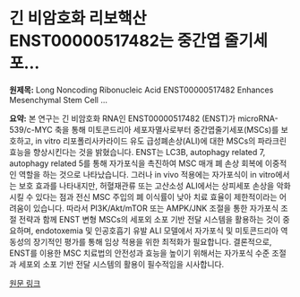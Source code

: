 # 긴 비암호화 리보핵산 ENST00000517482는 중간엽 줄기세포…

**원제목:** Long Noncoding Ribonucleic Acid ENST00000517482 Enhances Mesenchymal Stem Cell ...

**요약:** 본 연구는 긴 비암호화 RNA인 ENST00000517482 (ENST)가 microRNA-539/c-MYC 축을 통해 미토콘드리아 세포자멸사로부터 중간엽줄기세포(MSCs)를 보호하고,  in vitro 리포폴리사카라이드 유도 급성폐손상(ALI)에 대한 MSCs의 파라크린 효능을 향상시킨다는 것을 밝혔습니다.  ENST는 LC3B, autophagy related 7, autophagy related 5를 통해 자가포식을 촉진하여 MSC 매개 폐 손상 회복에 이중적인 역할을 하는 것으로 나타났습니다. 그러나 in vivo 적용에는 자가포식이 in vitro에서는 보호 효과를 나타내지만, 허혈재관류 또는 고산소성 ALI에서는 상피세포 손상을 악화시킬 수 있다는 점과 전신 MSC 주입의 폐 이식률이 낮아 치료 효율이 제한적이라는 어려움이 있습니다. 따라서  PI3K/Akt/mTOR 또는 AMPK/JNK 조절을 통한 자가포식 조절 전략과 함께 ENST 변형 MSCs의 세포외 소포 기반 전달 시스템을 활용하는 것이 중요하며,  endotoxemia 및 인공호흡기 유발 ALI 모델에서 자가포식 및 미토콘드리아 역동성의 장기적인 평가를 통해 임상 적용을 위한 최적화가 필요합니다.  결론적으로, ENST를 이용한 MSC 치료법의 안전성과 효능을 높이기 위해서는 자가포식 수준 조절과 세포외 소포 기반 전달 시스템의 활용이 필수적임을 시사합니다.

[원문 링크](https://www.newswise.com/articles/long-noncoding-ribonucleic-acid-enst00000517482-enhances-mesenchymal-stem-cell-therapy-against-acute-lung-injury/?sc=rsla)
